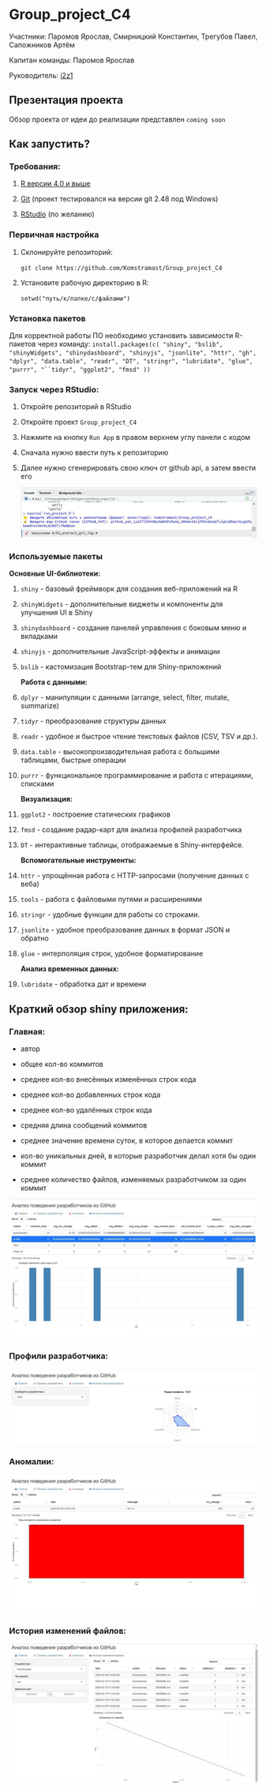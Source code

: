 # Group_project_C4

Участники: Паромов Ярослав, Смирницкий Константин, Трегубов Павел, Сапожников Артём

Капитан команды: Паромов Ярослав

Руководитель: [i2z1](https://github.com/i2z1)

## **Презентация проекта**

Обзор проекта от идеи до реализации представлен `coming soon`

## **Как запустить?**

### **Требования:**

1.  [R версии 4.0 и выше](https://www.r-project.org/)

2.  [Git](https://git-scm.com/) (проект тестировался на версии git 2.48 под Windows)

3.  [RStudio](https://posit.co/download/rstudio-desktop/) (по желанию)

### Первичная настройка

1.  Склонируйте репозиторий:

    `git clone https://github.com/Komstramast/Group_project_C4`

2.  Установите рабочую директорию в R:

    `setwd("путь/к/папке/с/файлами")`

### **Установка пакетов**

Для корректной работы ПО необходимо установить зависимости R-пакетов через команду: `install.packages(c( "shiny", "bslib", "shinyWidgets", "shinydashboard", "shinyjs", "jsonlite", "httr", "gh", "dplyr", "data.table", "readr", "DT", "stringr", "lubridate", "glue", "purrr", "``tidyr", "ggplot2", "fmsd" ))`

### **Запуск через RStudio:**

1.  Откройте репозиторий в RStudio

2.  Откройте проект `Group_project_C4`

3.  Нажмите на кнопку `Run App` в правом верхнем углу панели с кодом

4.  Сначала нужно ввести путь к репозиторию

5.  Далее нужно сгенерировать свою ключ от github api, а затем ввести его

    ![](images/clipboard-1073662633.png)

### **Используемые пакеты**

**Основные UI-библиотеки:**

1.  `shiny` - базовый фреймворк для создания веб-приложений на R

2.  `shinyWidgets` - дополнительные виджеты и компоненты для улучшения UI в Shiny

3.  `shinydashboard` - создание панелей управления с боковым меню и вкладками

4.  `shinyjs` - дополнительные JavaScript-эффекты и анимации

5.  `bslib` - кастомизация Bootstrap-тем для Shiny-приложений

    **Работа с данными:**

6.  `dplyr` - манипуляции с данными (arrange, select, filter, mutate, summarize)

7.  `tidyr` - преобразование структуры данных

8.  `readr` - удобное и быстрое чтение текстовых файлов (CSV, TSV и др.).

9.  `data.table` - высокопроизводительная работа с большими таблицами, быстрые операции

10. `purrr` - функциональное программирование и работа с итерациями, списками

    **Визуализация:**

11. `ggplot2` - построение статических графиков

12. `fmsd` - создание радар-карт для анализа профилей разработчика

13. `DT` - интерактивные таблицы, отображаемые в Shiny-интерфейсе.

    **Вспомогательные инструменты:**

14. `httr` - упрощённая работа с HTTP-запросами (получение данных с веба)

15. `tools` - работа с файловыми путями и расширениями

16. `stringr` - удобные функции для работы со строками.

17. `jsonlite` - удобное преобразование данных в формат JSON и обратно

18. `glue` - интерполяция строк, удобное форматирование

    **Анализ временных данных:**

19. `lubridate` - обработка дат и времени

## Краткий обзор shiny приложения:

### Главная:

-   автор

-   общее кол-во коммитов

-   среднее кол-во внесённых изменённых строк кода

-   среднее кол-во добавленных строк кода

-   среднее кол-во удалённых строк кода

-   средняя длина сообщений коммитов

-   среднее значение времени суток, в которое делается коммит

<!-- -->

-   кол-во уникальных дней, в которые разработчик делал хотя бы один коммит

<!-- -->

-   среднее количество файлов, изменяемых разработчиком за один коммит

![](images/clipboard-2302869978.png)

### Профили разработчика: 

![](images/clipboard-3901862752.png)

### Аномалии:

![](images/clipboard-2037617770.png)

### История изменений файлов:

![](images/clipboard-87610234.png)
